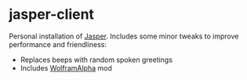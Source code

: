 jasper-client
=============

Personal installation of [Jasper](http://jasperproject.github.io). Includes
some minor tweaks to improve performance and friendliness:

* Replaces beeps with random spoken greetings
* Includes [WolframAlpha](https://github.com/nexhero/wolframalpha_jasper) mod

